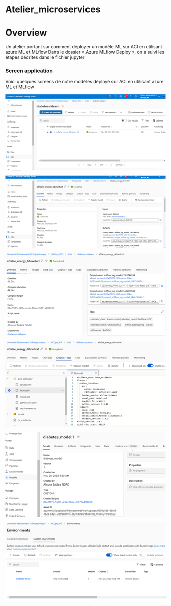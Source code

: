 # Atelier_microservices

# Overview
Un atelier portant sur comment déployer un modèle ML sur ACI en utilisant azure ML et
MLflow 
Dans le dossier « Azure MLflow Deploy », on a suivi les étapes décrites dans le fichier jupyter

### Screen application
Voici quelques screens de notre modèles déployé sur ACI en utilisant azure ML et
MLflow 

  ![](images/captureAzure1.PNG)

  ![](images/CaptureAzure2.PNG)

  ![](images/CaptureAzure3.PNG)

  ![](images/CaptureAzure4.PNG)

  ![](images/CaptureAzure5.PNG)

  ![](images/CaptureAzure6.PNG)



